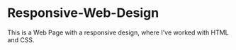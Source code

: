 # Responsive-Web-Design
This is a Web Page with a responsive design, where I've worked with HTML and CSS.

